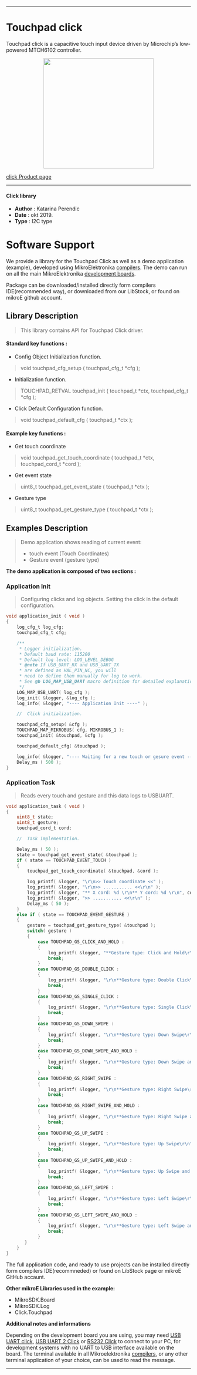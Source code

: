 
 

---
# Touchpad click

Touchpad click is a capacitive touch input device driven by Microchip’s low-powered MTCH6102 controller. 

<p align="center">
  <img src="https://download.mikroe.com/images/click_for_ide/touchpad_click.png" height=300px>
</p>

[click Product page](https://www.mikroe.com/touchpad-click)

---


#### Click library 

- **Author**        : Katarina Perendic
- **Date**          : okt 2019.
- **Type**          : I2C type


# Software Support

We provide a library for the Touchpad Click 
as well as a demo application (example), developed using MikroElektronika 
[compilers](https://shop.mikroe.com/compilers). 
The demo can run on all the main MikroElektronika [development boards](https://shop.mikroe.com/development-boards).

Package can be downloaded/installed directly form compilers IDE(recommended way), or downloaded from our LibStock, or found on mikroE github account. 

## Library Description

> This library contains API for Touchpad Click driver.

#### Standard key functions :

- Config Object Initialization function.
> void touchpad_cfg_setup ( touchpad_cfg_t *cfg ); 
 
- Initialization function.
> TOUCHPAD_RETVAL touchpad_init ( touchpad_t *ctx, touchpad_cfg_t *cfg );

- Click Default Configuration function.
> void touchpad_default_cfg ( touchpad_t *ctx );


#### Example key functions :

- Get touch coordinate
> void touchpad_get_touch_coordinate ( touchpad_t *ctx, touchpad_cord_t *cord );
 
- Get event state
> uint8_t touchpad_get_event_state ( touchpad_t *ctx );

- Gesture type
> uint8_t touchpad_get_gesture_type ( touchpad_t *ctx );

## Examples Description

> Demo application shows reading of current event:
>   - touch event (Touch Coordinates)
>   - Gesture event (gesture type)

**The demo application is composed of two sections :**

### Application Init 

> Configuring clicks and log objects.
> Setting the click in the default configuration.

```c
void application_init ( void )
{
    log_cfg_t log_cfg;
    touchpad_cfg_t cfg;

    /** 
     * Logger initialization.
     * Default baud rate: 115200
     * Default log level: LOG_LEVEL_DEBUG
     * @note If USB_UART_RX and USB_UART_TX 
     * are defined as HAL_PIN_NC, you will 
     * need to define them manually for log to work. 
     * See @b LOG_MAP_USB_UART macro definition for detailed explanation.
     */
    LOG_MAP_USB_UART( log_cfg );
    log_init( &logger, &log_cfg );
    log_info( &logger, "---- Application Init ----" );

    //  Click initialization.

    touchpad_cfg_setup( &cfg );
    TOUCHPAD_MAP_MIKROBUS( cfg, MIKROBUS_1 );
    touchpad_init( &touchpad, &cfg );

    touchpad_default_cfg( &touchpad );

    log_info( &logger, "---- Waiting for a new touch or gesure event ----" );
    Delay_ms ( 500 );
} 
```

### Application Task

> Reads every touch and gesture and this data logs to USBUART.

```c
void application_task ( void )
{
    uint8_t state;
    uint8_t gesture;
    touchpad_cord_t cord;

    //  Task implementation.

    Delay_ms ( 50 );
    state = touchpad_get_event_state( &touchpad );
    if ( state == TOUCHPAD_EVENT_TOUCH )
    {
        touchpad_get_touch_coordinate( &touchpad, &cord );

        log_printf( &logger, "\r\n>> Touch coordinate <<" );
        log_printf( &logger, "\r\n>> ........... <<\r\n" );
        log_printf( &logger, "** X cord: %d \r\n** Y cord: %d \r\n", cord.x, cord.y );
        log_printf( &logger, ">> ........... <<\r\n" );
        Delay_ms ( 50 );
    }
    else if ( state == TOUCHPAD_EVENT_GESTURE )
    {
        gesture = touchpad_get_gesture_type( &touchpad );
        switch( gesture )
        {
            case TOUCHPAD_GS_CLICK_AND_HOLD :
            {
                log_printf( &logger, "**Gesture type: Click and Hold\r\n" );
                break;
            }
            case TOUCHPAD_GS_DOUBLE_CLICK :
            {
                log_printf( &logger, "\r\n**Gesture type: Double Click\r\n" );
                break;
            }
            case TOUCHPAD_GS_SINGLE_CLICK :
            {
                log_printf( &logger, "\r\n**Gesture type: Single Click\r\n" );
                break;
            }
            case TOUCHPAD_GS_DOWN_SWIPE :
            {
                log_printf( &logger, "\r\n**Gesture type: Down Swipe\r\n" );
                break;
            }
            case TOUCHPAD_GS_DOWN_SWIPE_AND_HOLD :
            {
                log_printf( &logger, "\r\n**Gesture type: Down Swipe and Hold\r\n" );
                break;
            }
            case TOUCHPAD_GS_RIGHT_SWIPE :
            {
                log_printf( &logger, "\r\n**Gesture type: Right Swipe\r\n" );
                break;
            }
            case TOUCHPAD_GS_RIGHT_SWIPE_AND_HOLD :
            {
                log_printf( &logger, "\r\n**Gesture type: Right Swipe and Hold\r\n" );
                break;
            }
            case TOUCHPAD_GS_UP_SWIPE :
            {
                log_printf( &logger, "\r\n**Gesture type: Up Swipe\r\n" );
                break;
            }
            case TOUCHPAD_GS_UP_SWIPE_AND_HOLD :
            {
                log_printf( &logger, "\r\n**Gesture type: Up Swipe and Hold\r\n" );
                break;
            }
            case TOUCHPAD_GS_LEFT_SWIPE :
            {
                log_printf( &logger, "\r\n**Gesture type: Left Swipe\r\n" );
                break;
            }
            case TOUCHPAD_GS_LEFT_SWIPE_AND_HOLD :
            {
                log_printf( &logger, "\r\n**Gesture type: Left Swipe and Hold\r\n" );
                break;
            }
       }
    }
}
```

The full application code, and ready to use projects can be  installed directly form compilers IDE(recommneded) or found on LibStock page or mikroE GitHub accaunt.

**Other mikroE Libraries used in the example:** 

- MikroSDK.Board
- MikroSDK.Log
- Click.Touchpad

**Additional notes and informations**

Depending on the development board you are using, you may need 
[USB UART click](https://shop.mikroe.com/usb-uart-click), 
[USB UART 2 Click](https://shop.mikroe.com/usb-uart-2-click) or 
[RS232 Click](https://shop.mikroe.com/rs232-click) to connect to your PC, for 
development systems with no UART to USB interface available on the board. The 
terminal available in all Mikroelektronika 
[compilers](https://shop.mikroe.com/compilers), or any other terminal application 
of your choice, can be used to read the message.



---
